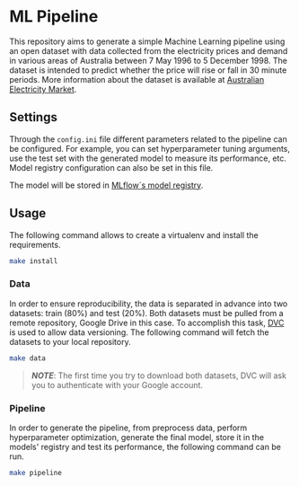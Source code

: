 # ML Pipeline
This repository aims to generate a simple Machine Learning pipeline using an open dataset with data collected from the electricity prices and demand in various areas of Australia between 7 May 1996 to 5 December 1998. The dataset is intended to predict whether the price will rise or fall in 30 minute periods. More information about the dataset is available at [Australian Electricity Market](https://www.openml.org/d/151).

## Settings

Through the `config.ini` file different parameters related to the pipeline can be configured. For example, you can set hyperparameter tuning arguments, use the test set with the generated model to measure its performance, etc. Model registry configuration can also be set in this file.

The model will be stored in [MLflow´s model registry](https://github.com/mlflow/mlflow/).

## Usage

The following command allows to create a virtualenv and install the requirements.

```bash
make install
```

### Data

In order to ensure reproducibility, the data is separated in advance into two datasets: train (80%) and test (20%). Both datasets must be pulled from a remote repository, Google Drive in this case. To accomplish this task, [DVC](https://github.com/iterative/dvc) is used to allow data versioning. The following command will fetch the datasets to your local repository.

```bash
make data
```

> **_NOTE_**: The first time you try to download both datasets, DVC will ask you to authenticate with your Google account.

### Pipeline

In order to generate the pipeline, from preprocess data, perform hyperparameter optimization, generate the final model, store it in the models' registry and test its performance, the following command can be run.
```bash
make pipeline
```